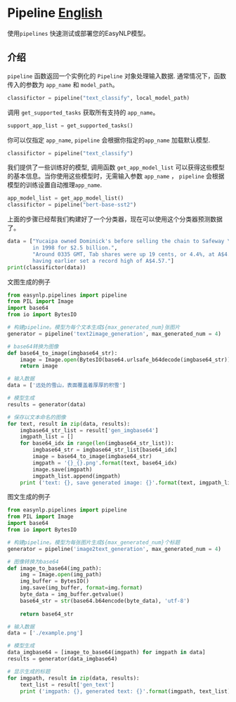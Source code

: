 # Pipeline [English](https://github.com/alibaba/EasyNLP/blob/master/easynlp/pipelines/README.md)
使用`pipelines` 快速测试或部署您的EasyNLP模型。

## 介绍
`pipeline` 函数返回一个实例化的 `Pipeline` 对象处理输入数据. 通常情况下，函数传入的参数为 `app_name` 和 `model_path`。
```python
classifictor = pipeline("text_classify", local_model_path)
```
调用 `get_supported_tasks` 获取所有支持的 `app_name`。
```python
support_app_list = get_supported_tasks()
```
你可以仅指定 `app_name`, `pipeline` 会根据你指定的`app_name` 加载默认模型.
```python
classifictor = pipeline("text_classify")
```
我们提供了一些训练好的模型, 调用函数 `get_app_model_list` 可以获得这些模型的基本信息。当你使用这些模型时，无需输入参数 `app_name` ， `pipeline` 会根据模型的训练设置自动推理`app_name`.
```python
app_model_list = get_app_model_list()
classifictor = pipeline("bert-base-sst2")
```
上面的步骤已经帮我们构建好了一个分类器，现在可以使用这个分类器预测数据了。
```python
data = ["Yucaipa owned Dominick's before selling the chain to Safeway \
        in 1998 for $2.5 billion.",
        "Around 0335 GMT, Tab shares were up 19 cents, or 4.4%, at A$4.56, \
        having earlier set a record high of A$4.57."]
print(classifictor(data))
```

文图生成的例子

```python
from easynlp.pipelines import pipeline
from PIL import Image
import base64
from io import BytesIO

# 构建pipeline。模型为每个文本生成${max_generated_num}张图片
generator = pipeline('text2image_generation', max_generated_num = 4)

# base64转换为图像
def base64_to_image(imgbase64_str):
    image = Image.open(BytesIO(base64.urlsafe_b64decode(imgbase64_str)))
    return image

# 输入数据
data = ['远处的雪山，表面覆盖着厚厚的积雪']

# 模型生成
results = generator(data)

# 保存以文本命名的图像
for text, result in zip(data, results):
    imgbase64_str_list = result['gen_imgbase64']
    imgpath_list = []
    for base64_idx in range(len(imgbase64_str_list)):
        imgbase64_str = imgbase64_str_list[base64_idx]
        image = base64_to_image(imgbase64_str)
        imgpath = '{}_{}.png'.format(text, base64_idx)
        image.save(imgpath)
        imgpath_list.append(imgpath)
    print ('text: {}, save generated image: {}'.format(text, imgpath_list))
```

图文生成的例子
```python
from easynlp.pipelines import pipeline
from PIL import Image
import base64
from io import BytesIO

# 构建pipeline。模型为每张图片生成${max_generated_num}个标题
generator = pipeline('image2text_generation', max_generated_num = 4)

# 图像转换为base64
def image_to_base64(img_path):
    img = Image.open(img_path)
    img_buffer = BytesIO()
    img.save(img_buffer, format=img.format)
    byte_data = img_buffer.getvalue()
    base64_str = str(base64.b64encode(byte_data), 'utf-8')
 
    return base64_str

# 输入数据
data = ['./example.png']

# 模型生成
data_imgbase64 = [image_to_base64(imgpath) for imgpath in data]
results = generator(data_imgbase64)

# 显示生成的标题
for imgpath, result in zip(data, results):
    text_list = result['gen_text']
    print ('imgpath: {}, generated text: {}'.format(imgpath, text_list))
```

